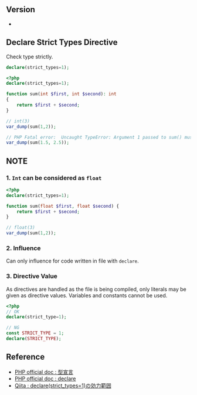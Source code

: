 ## Version
- 

## Declare Strict Types Directive
Check type strictly.
```php
declare(strict_types=1);
```

```php
<?php
declare(strict_types=1);

function sum(int $first, int $second): int
{
    return $first + $second;
}

// int(3)
var_dump(sum(1,2));

// PHP Fatal error:  Uncaught TypeError: Argument 1 passed to sum() must be of the type int, float given...
var_dump(sum(1.5, 2.5));
```

## NOTE
### 1. `Int` can be considered as `float`
```php
<?php
declare(strict_types=1);

function sum(float $first, float $second) {
    return $first + $second;
}

// float(3)
var_dump(sum(1,2));
```

### 2. Influence
Can only influence for code written in file with `declare`.

### 3. Directive Value
As directives are handled as the file is being compiled, only literals may be given as directive values. Variables and constants cannot be used.
```php
<?php
// OK
declare(strict_type=1);

// NG
const STRICT_TYPE = 1;
declare(STRICT_TYPE);
```

## Reference
- [PHP official doc : 型宣言](https://www.php.net/manual/ja/language.types.declarations.php#language.types.declarations.strict)
- [PHP official doc : declare](https://www.php.net/manual/ja/control-structures.declare.php)
- [Qiita : declare(strict_types=1)の効力範囲](https://qiita.com/Hiraku/items/734f0666ab3d34c52efa)
